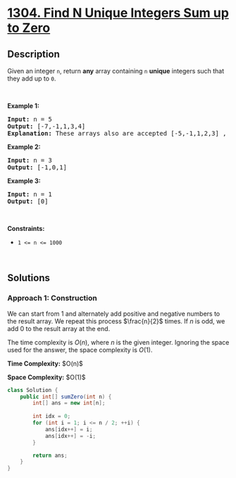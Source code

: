 <!-- problem:start -->

# [1304. Find N Unique Integers Sum up to Zero](https://leetcode.com/problems/find-n-unique-integers-sum-up-to-zero)

## Description

<!-- description:start -->

<p>Given an integer <code>n</code>, return <strong>any</strong> array containing <code>n</code> <strong>unique</strong> integers such that they add up to <code>0</code>.</p>
<p>&nbsp;</p>

<p><strong class="example">Example 1:</strong></p>
<pre>
<strong>Input:</strong> n = 5
<strong>Output:</strong> [-7,-1,1,3,4]
<strong>Explanation:</strong> These arrays also are accepted [-5,-1,1,2,3] , [-3,-1,2,-2,4].
</pre>

<p><strong class="example">Example 2:</strong></p>
<pre>
<strong>Input:</strong> n = 3
<strong>Output:</strong> [-1,0,1]
</pre>

<p><strong class="example">Example 3:</strong></p>
<pre>
<strong>Input:</strong> n = 1
<strong>Output:</strong> [0]
</pre>
<p>&nbsp;</p>

<p><strong>Constraints:</strong></p>
<ul>
    <li><code>1 &lt;= n &lt;= 1000</code></li>
</ul>
<p>&nbsp;</p>

<!-- description:end -->

## Solutions

<!-- solution:start -->

### **Approach 1: Construction**

We can start from $1$ and alternately add positive and negative numbers to the result array. We repeat this process $\frac{n}{2}$ times. If $n$ is odd, we add $0$ to the result array at the end.

The time complexity is $O(n)$, where $n$ is the given integer. Ignoring the space used for the answer, the space complexity is $O(1)$.

<p><strong>Time Complexity:</strong> $O(n)$</p>
<p><strong>Space Complexity:</strong> $O(1)$</p>

<!-- tabs:start -->

```java
class Solution {
    public int[] sumZero(int n) {
        int[] ans = new int[n];
        
        int idx = 0;
        for (int i = 1; i <= n / 2; ++i) {
            ans[idx++] = i;
            ans[idx++] = -i;
        }

        return ans;
    }
}
```

<!-- tabs:end -->

<!-- solution:end -->

<!-- problem:end -->